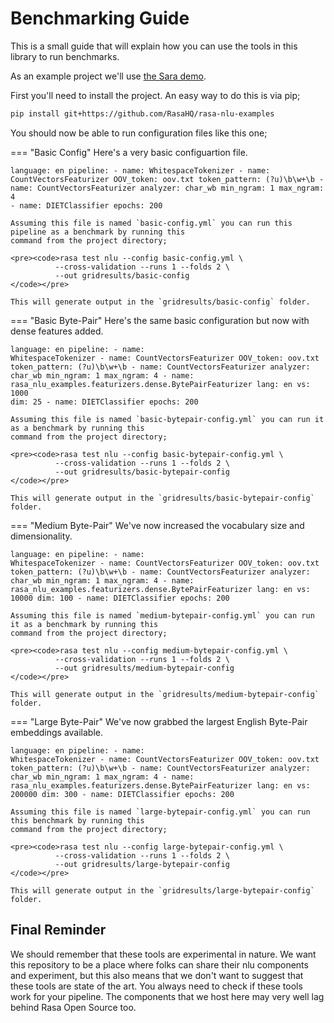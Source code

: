 # Benchmarking Guide

This is a small guide that will explain how you can use the tools in this library to run benchmarks.

As an example project we'll use [the Sara demo](https://github.com/rasahq/rasa-demo).

First you'll need to install the project. An easy way to do this is via pip;

```bash
pip install git+https://github.com/RasaHQ/rasa-nlu-examples
```

You should now be able to run configuration files like this one;


=== "Basic Config"
    Here's a very basic configuartion file.
    <pre><code>language: en
    pipeline:
    - name: WhitespaceTokenizer
    - name: CountVectorsFeaturizer
      OOV_token: oov.txt
      token_pattern: (?u)\b\w+\b
    - name: CountVectorsFeaturizer
      analyzer: char_wb
      min_ngram: 1
      max_ngram: 4
    - name: DIETClassifier
      epochs: 200
    </code></pre>

    Assuming this file is named `basic-config.yml` you can run this pipeline as a benchmark by running this
    command from the project directory;

    <pre><code>rasa test nlu --config basic-config.yml \
              --cross-validation --runs 1 --folds 2 \
              --out gridresults/basic-config
    </code></pre>

    This will generate output in the `gridresults/basic-config` folder.

=== "Basic Byte-Pair"
    Here's the same basic configuration but now with dense features added.
    <pre><code>language: en
    pipeline:
    - name: WhitespaceTokenizer
    - name: CountVectorsFeaturizer
      OOV_token: oov.txt
      token_pattern: (?u)\b\w+\b
    - name: CountVectorsFeaturizer
      analyzer: char_wb
      min_ngram: 1
      max_ngram: 4
    - name: rasa_nlu_examples.featurizers.dense.BytePairFeaturizer
      lang: en
      vs: 1000
      dim: 25
    - name: DIETClassifier
      epochs: 200
    </code></pre>

    Assuming this file is named `basic-bytepair-config.yml` you can run it as a benchmark by running this
    command from the project directory;

    <pre><code>rasa test nlu --config basic-bytepair-config.yml \
              --cross-validation --runs 1 --folds 2 \
              --out gridresults/basic-bytepair-config
    </code></pre>

    This will generate output in the `gridresults/basic-bytepair-config` folder.

=== "Medium Byte-Pair"
    We've now increased the vocabulary size and dimensionality.
    <pre><code>language: en
    pipeline:
    - name: WhitespaceTokenizer
    - name: CountVectorsFeaturizer
      OOV_token: oov.txt
      token_pattern: (?u)\b\w+\b
    - name: CountVectorsFeaturizer
      analyzer: char_wb
      min_ngram: 1
      max_ngram: 4
    - name: rasa_nlu_examples.featurizers.dense.BytePairFeaturizer
      lang: en
      vs: 10000
      dim: 100
    - name: DIETClassifier
      epochs: 200
    </code></pre>

    Assuming this file is named `medium-bytepair-config.yml` you can run it as a benchmark by running this
    command from the project directory;

    <pre><code>rasa test nlu --config medium-bytepair-config.yml \
              --cross-validation --runs 1 --folds 2 \
              --out gridresults/medium-bytepair-config
    </code></pre>

    This will generate output in the `gridresults/medium-bytepair-config` folder.

=== "Large Byte-Pair"
    We've now grabbed the largest English Byte-Pair embeddings available.
    <pre><code>language: en
    pipeline:
    - name: WhitespaceTokenizer
    - name: CountVectorsFeaturizer
      OOV_token: oov.txt
      token_pattern: (?u)\b\w+\b
    - name: CountVectorsFeaturizer
      analyzer: char_wb
      min_ngram: 1
      max_ngram: 4
    - name: rasa_nlu_examples.featurizers.dense.BytePairFeaturizer
      lang: en
      vs: 200000
      dim: 300
    - name: DIETClassifier
      epochs: 200
    </code></pre>

    Assuming this file is named `large-bytepair-config.yml` you can run this benchmark by running this
    command from the project directory;

    <pre><code>rasa test nlu --config large-bytepair-config.yml \
              --cross-validation --runs 1 --folds 2 \
              --out gridresults/large-bytepair-config
    </code></pre>

    This will generate output in the `gridresults/large-bytepair-config` folder.


## Final Reminder

We should remember that these tools are experimental in nature. We want this repository to be a place
where folks can share their nlu components and experiment, but this also means that we don't want to
suggest that these tools are state of the art. You always need to check if these tools work for your
pipeline. The components that we host here may very well lag behind Rasa Open Source too.
